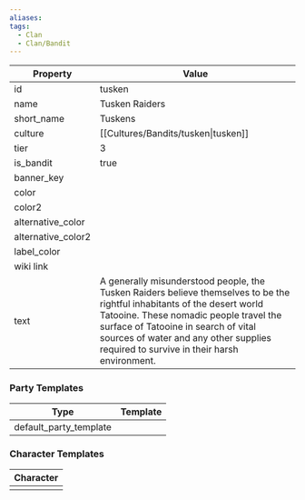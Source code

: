 ```yaml
---
aliases: 
tags:
  - Clan
  - Clan/Bandit
---
```


| Property           | Value                                                                                                                                                                                                                                                                                               |
| ------------------ | --------------------------------------------------------------------------------------------------------------------------------------------------------------------------------------------------------------------------------------------------------------------------------------------------- |
| id                 | tusken                                                                                                                                                                                                                                                                                              |
| name               | Tusken Raiders                                                                                                                                                                                                                                                                                      |
| short_name         | Tuskens                                                                                                                                                                                                                                                                                             |
| culture            | [[Cultures/Bandits/tusken\|tusken]]                                                                                                                                                                                                                                                                 |
| tier               | 3                                                                                                                                                                                                                                                                                                   |
| is_bandit          | true                                                                                                                                                                                                                                                                                                |
| banner_key         |                                                                                                                                                                                                                                                                                                     |
| color              |                                                                                                                                                                                                                                                                                                     |
| color2             |                                                                                                                                                                                                                                                                                                     |
| alternative_color  |                                                                                                                                                                                                                                                                                                     |
| alternative_color2 |                                                                                                                                                                                                                                                                                                     |
| label_color        |                                                                                                                                                                                                                                                                                                     |
| wiki link          |                                                                                                                                                                                                                                                                                                     |
| text               | A generally misunderstood people, the Tusken Raiders believe themselves to be the rightful inhabitants of the desert world Tatooine. These nomadic people travel the surface of Tatooine in search of vital sources of water and any other supplies required to survive in their harsh environment. |

### Party Templates
| Type                   | Template |
| ---------------------- | -------- |
| default_party_template |          |

### Character Templates
| Character |
| :-------: |
|           |
